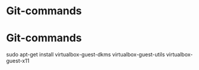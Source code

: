 # Git-commands
# Git-commands
sudo apt-get install virtualbox-guest-dkms virtualbox-guest-utils virtualbox-guest-x11